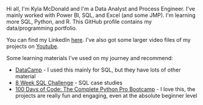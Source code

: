 Hi all, I'm Kyla McDonald and I'm a Data Analyst and Process Engineer. I've mainly worked with Power BI, SQL, and Excel (and some JMP). I'm learning more SQL, Python, and R. This GitHub profile contains my data/programming portfolio.

You can find my LinkedIn [here](https://www.linkedin.com/in/kylamcdonald/). I've also got some larger video files of my projects on [Youtube](https://www.youtube.com/@krmcdonald14).

Some learning materials I've used on my journey and recommend: 
- [DataCamp](https://app.datacamp.com/) - I used this mainly for SQL, but they have lots of other material 
- [8 Week SQL Challenge](https://8weeksqlchallenge.com/) - SQL case studies
- [100 Days of Code: The Complete Python Pro Bootcamp](https://www.udemy.com/course/100-days-of-code/) - I love this, the projects are really fun and engaging, even at the absolute beginner level

<!---
KRMcDonald/KRMcDonald is a ✨ special ✨ repository because its `README.md` (this file) appears on your GitHub profile.
You can click the Preview link to take a look at your changes.
--->

